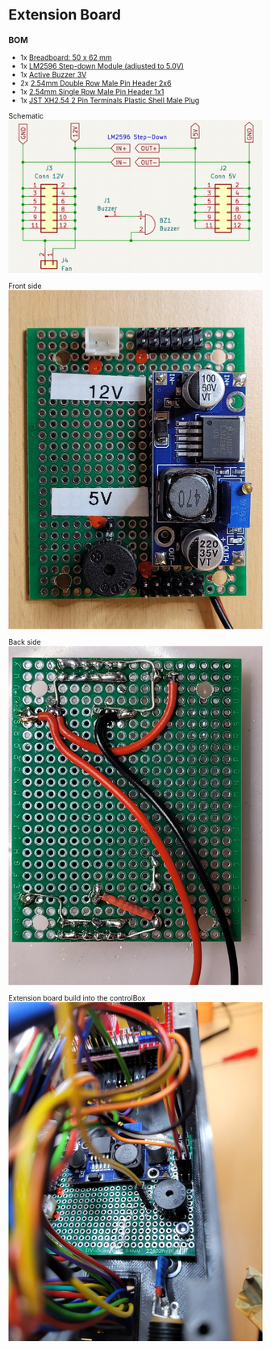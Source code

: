 # Extension Board 

### BOM

* 1x [Breadboard: 50 x 62 mm](https://www.aliexpress.com/item/1005004818919331.html)
* 1x [LM2596 Step-down Module (adjusted to 5.0V)](https://www.aliexpress.com/item/32653212622.html)
* 1x [Active Buzzer 3V](https://www.aliexpress.com/item/1005004005677478.html)
* 2x [2.54mm Double Row Male Pin Header 2x6](https://www.aliexpress.com/item/1005006142829300.html)
* 1x [2.54mm Single Row Male Pin Header 1x1](https://www.aliexpress.com/item/1005001514058091.html)
* 1x [JST XH2.54 2 Pin Terminals Plastic Shell Male Plug](https://www.aliexpress.com/item/1005003422202370.html)

Schematic
![Schematic](/KiCad/Extension/Extension.png)

Front side
![Front side](/Extension/01.jpg)

Back side
![Back side](/Extension/02.jpg)

Extension board build into the controlBox
![Buildin](/Extension/03.jpg)